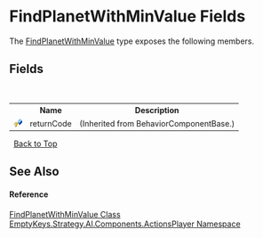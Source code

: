# FindPlanetWithMinValue Fields
 

The <a href="T_EmptyKeys_Strategy_AI_Components_ActionsPlayer_FindPlanetWithMinValue">FindPlanetWithMinValue</a> type exposes the following members.


## Fields
&nbsp;<table><tr><th></th><th>Name</th><th>Description</th></tr><tr><td>![Protected field](media/protfield.gif "Protected field")</td><td>returnCode</td><td> (Inherited from BehaviorComponentBase.)</td></tr></table>&nbsp;
<a href="#findplanetwithminvalue-fields">Back to Top</a>

## See Also


#### Reference
<a href="T_EmptyKeys_Strategy_AI_Components_ActionsPlayer_FindPlanetWithMinValue">FindPlanetWithMinValue Class</a><br /><a href="N_EmptyKeys_Strategy_AI_Components_ActionsPlayer">EmptyKeys.Strategy.AI.Components.ActionsPlayer Namespace</a><br />